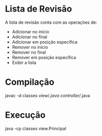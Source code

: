 # Lista de Revisão
A lista de revisão conta com as operações de:
* Adicionar no início
* Adicionar no final
* Adicionar em posição específica
* Remover no início
* Remover no final
* Remover em posição específica
* Exibir a lista

# Compilação
javac -d classes view/*.java controller/*.java

# Execução
java -cp classes view.Principal
